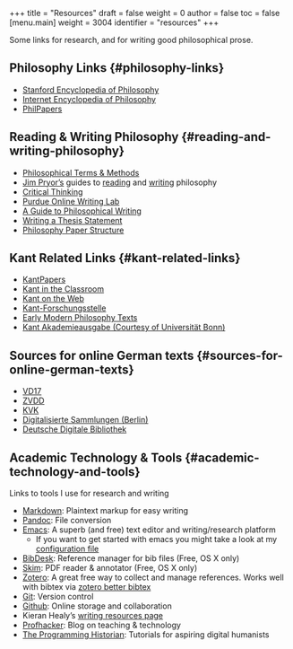 +++
title = "Resources"
draft = false
weight = 0
author = false
toc = false
[menu.main]
  weight = 3004
  identifier = "resources"
+++

Some links for research, and for writing good philosophical prose.


## Philosophy Links {#philosophy-links}

-   [Stanford Encyclopedia of Philosophy](http://plato.stanford.edu)
-   [Internet Encyclopedia of Philosophy](http://www.iep.utm.edu/)
-   [PhilPapers](http://philpapers.org)


## Reading & Writing Philosophy {#reading-and-writing-philosophy}

-   [Philosophical Terms & Methods](http://www.jimpryor.net/teaching/vocab/index.html)
-   [Jim Pryor&rsquo;s](http://www.jimpryor.net) guides to [reading](http://www.jimpryor.net/teaching/guidelines/reading.html) and [writing](http://www.jimpryor.net/teaching/guidelines/writing.html) philosophy
-   [Critical Thinking](http://philosophy.hku.hk/think/)
-   [Purdue Online Writing Lab](http://owl.english.purdue.edu/owl/)
-   [A Guide to Philosophical Writing](http://writingproject.fas.harvard.edu/files/hwp/files/philosophical%5Fwriting.pdf)
-   [Writing a Thesis Statement](https://www.dropbox.com/s/lyods0bt22x8u6l/ThesisOverview.pdf?dl=0)
-   [Philosophy Paper Structure](https://www.dropbox.com/s/eaggc570nfu6nqa/PaperStructure.pdf?dl=0)


## Kant Related Links {#kant-related-links}

-   [KantPapers](http://kantpapers.org)
-   [Kant in the Classroom](http://www.manchester.edu/kant/Home/index.htm)
-   [Kant on the Web](http://staffweb.hkbu.edu.hk/ppp/Kant.html)
-   [Kant-Forschungsstelle](http://www.kant.uni-mainz.de/Welcome.html)
-   [Early Modern Philosophy Texts](http://earlymoderntexts.com)
-   [Kant
    Akademieausgabe (Courtesy of Universität Bonn)](https://korpora.zim.uni-duisburg-essen.de/Kant/verzeichnisse-gesamt.html)


## Sources for online German texts {#sources-for-online-german-texts}

-   [VD17](http://gso.gbv.de/DB=1.28/SET=1/TTL=1/)
-   [ZVDD](http://www.zvdd.de/startseite/)
-   [KVK](http://kvk.bibliothek.kit.edu/?digitalOnly=0&embedFulltitle=0&newTab=0)
-   [Digitalisierte
    Sammlungen (Berlin)](http://digital-beta.staatsbibliothek-berlin.de)
-   [Deutsche Digitale Bibliothek](https://www.deutsche-digitale-bibliothek.de)


## Academic Technology & Tools {#academic-technology-and-tools}

Links to tools I use for research and writing

-   [Markdown](http://daringfireball.net/projects/markdown/): Plaintext markup for easy writing
-   [Pandoc](http://johnmacfarlane.net/pandoc/index.html): File conversion
-   [Emacs](https://www.gnu.org/software/emacs/): A superb (and free) text editor and writing/research platform
    -   If you want to get started with emacs you might take a look at my [configuration file](https://github.com/mclear-tools/dotemacs/blob/master/config.org)
-   [BibDesk](http://bibdesk.sourceforge.net): Reference manager for bib files (Free, OS X only)
-   [Skim](http://skim-app.sourceforge.net): PDF reader & annotator (Free, OS X only)
-   [Zotero](https://www.zotero.org): A great free way to collect and manage references. Works well with bibtex via [zotero better bibtex](https://github.com/retorquere/zotero-better-bibtex)
-   [Git](http://git-scm.com): Version control
-   [Github](https://education.github.com): Online storage and collaboration
-   Kieran Healy&rsquo;s [writing resources page](http://kieranhealy.org/resources/)
-   [Profhacker](http://chronicle.com/blogs/profhacker/): Blog on teaching & technology
-   [The Programming Historian](http://programminghistorian.org): Tutorials for aspiring digital humanists
